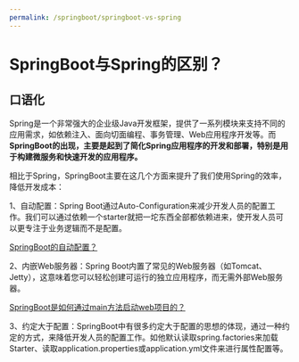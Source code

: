 ```yaml
---
permalink: /springboot/springboot-vs-spring
---
```


# SpringBoot与Spring的区别？

## 口语化

Spring是一个非常强大的企业级Java开发框架，提供了一系列模块来支持不同的应用需求，如依赖注入、面向切面编程、事务管理、Web应用程序开发等。而**SpringBoot的出现，主要是起到了简化Spring应用程序的开发和部署，特别是用于构建微服务和快速开发的应用程序。**


相比于Spring，SpringBoot主要在这几个方面来提升了我们使用Spring的效率，降低开发成本：


1、自动配置：Spring Boot通过Auto-Configuration来减少开发人员的配置工作。我们可以通过依赖一个starter就把一坨东西全部都依赖进来，使开发人员可以更专注于业务逻辑而不是配置。

[SpringBoot的自动配置？](./SpringBoot的自动配置？.md)

2、内嵌Web服务器：Spring Boot内置了常见的Web服务器（如Tomcat、Jetty），这意味着您可以轻松创建可运行的独立应用程序，而无需外部Web服务器。

[SpringBoot是如何通过main方法启动web项目的？](./SpringBoot是如何通过main方法启动web项目的？)


3、约定大于配置：SpringBoot中有很多约定大于配置的思想的体现，通过一种约定的方式，来降低开发人员的配置工作。如他默认读取spring.factories来加载Starter、读取application.properties或application.yml文件来进行属性配置等。

